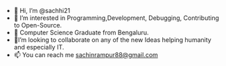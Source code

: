 - 👋 Hi, I’m @sachhi21
- 👀 I’m interested in Programming,Development, Debugging, Contributing to Open-Source.
- 🌱 Computer Science Graduate from Bengaluru.
- 💞️I’m looking to collaborate on any of the new Ideas helping humanity and especially IT.
- 📫 You can reach me sachinrampur88@gmail.com
